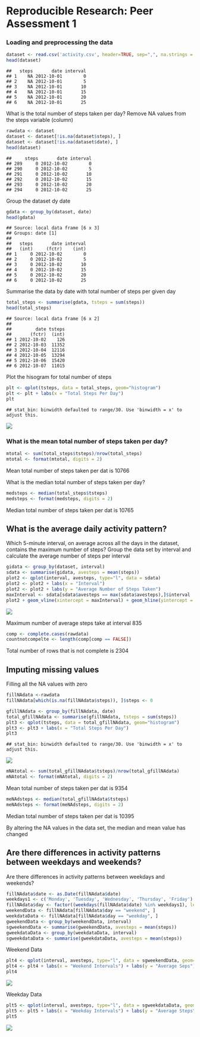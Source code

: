 # Reproducible Research: Peer Assessment 1

### Loading and preprocessing the data



```r
dataset <- read.csv('activity.csv', header=TRUE, sep=",", na.strings = "NA")
head(dataset)
```

```
##   steps       date interval
## 1    NA 2012-10-01        0
## 2    NA 2012-10-01        5
## 3    NA 2012-10-01       10
## 4    NA 2012-10-01       15
## 5    NA 2012-10-01       20
## 6    NA 2012-10-01       25
```

What is the total number of steps taken per day?
Remove NA values from the steps variable (column)


```r
rawdata <- dataset
dataset <- dataset[!is.na(dataset$steps), ]
dataset <- dataset[!is.na(dataset$date), ]
head(dataset)
```

```
##     steps       date interval
## 289     0 2012-10-02        0
## 290     0 2012-10-02        5
## 291     0 2012-10-02       10
## 292     0 2012-10-02       15
## 293     0 2012-10-02       20
## 294     0 2012-10-02       25
```

Group the dataset dy date


```r
gdata <- group_by(dataset, date)
head(gdata)
```

```
## Source: local data frame [6 x 3]
## Groups: date [1]
## 
##   steps       date interval
##   (int)     (fctr)    (int)
## 1     0 2012-10-02        0
## 2     0 2012-10-02        5
## 3     0 2012-10-02       10
## 4     0 2012-10-02       15
## 5     0 2012-10-02       20
## 6     0 2012-10-02       25
```

Summarise the data by date with total number of steps per given day


```r
total_steps <- summarise(gdata, tsteps = sum(steps))
head(total_steps)
```

```
## Source: local data frame [6 x 2]
## 
##         date tsteps
##       (fctr)  (int)
## 1 2012-10-02    126
## 2 2012-10-03  11352
## 3 2012-10-04  12116
## 4 2012-10-05  13294
## 5 2012-10-06  15420
## 6 2012-10-07  11015
```

Plot the hisogram for total number of steps


```r
plt <- qplot(tsteps, data = total_steps, geom="histogram")
plt <- plt + labs(x = "Total Steps Per Day")
plt
```

```
## stat_bin: binwidth defaulted to range/30. Use 'binwidth = x' to adjust this.
```

![](PA1_template_files/figure-html/unnamed-chunk-5-1.png) 

### What is the mean total number of steps taken per day?


```r
mtotal <- sum(total_steps$tsteps)/nrow(total_steps)
mtotal <- format(mtotal, digits = 2)
```

Mean total number of steps taken per dat is 10766

What is the median total number of steps taken per day?


```r
medsteps <- median(total_steps$tsteps)
medsteps <- format(medsteps, digits = 2)
```

Median total number of steps taken per dat is 10765

## What is the average daily activity pattern?


Which 5-minute interval, on average across all the days in the dataset, contains the maximum number of steps?
Group the data set by interval and calculate the average number of steps per interval


```r
gidata <- group_by(dataset, interval)
sdata <- summarise(gidata, avesteps = mean(steps))
plot2 <- qplot(interval, avesteps, type="l", data = sdata)
plot2 <- plot2 + labs(x = "Interval")
plot2 <- plot2 + labs(y = "Average Number of Steps Taken")
maxInterval <- sdata[sdata$avesteps == max(sdata$avesteps),]$interval
plot2 + geom_vline(xintercept = maxInterval) + geom_hline(yintercept = max(sdata$avesteps))
```

![](PA1_template_files/figure-html/unnamed-chunk-8-1.png) 

Maximum number of average steps take at interval 835



```r
comp <- complete.cases(rawdata)
countnotcompelte <- length(comp[comp == FALSE])
```


Total number of rows that is not complete is 2304

## Imputing missing values

Filling all the NA values with zero

```r
fillNAdata <-rawdata
fillNAdata[which(is.na(fillNAdata$steps)), ]$steps <- 0

gfillNAdata <- group_by(fillNAdata, date)
total_gfillNAdata <- summarise(gfillNAdata, tsteps = sum(steps))
plt3 <- qplot(tsteps, data = total_gfillNAdata, geom="histogram")
plt3 <- plt3 + labs(x = "Total Steps Per Day")
plt3
```

```
## stat_bin: binwidth defaulted to range/30. Use 'binwidth = x' to adjust this.
```

![](PA1_template_files/figure-html/unnamed-chunk-10-1.png) 


```r
mNAtotal <- sum(total_gfillNAdata$tsteps)/nrow(total_gfillNAdata)
mNAtotal <- format(mNAtotal, digits = 2)
```
Mean total number of steps taken per dat is 9354


```r
meNAdsteps <- median(total_gfillNAdata$tsteps)
meNAdsteps <- format(meNAdsteps, digits = 2)
```

Median total number of steps taken per dat is 10395

By altering the NA values in the data set, the median and mean value has changed

## Are there differences in activity patterns between weekdays and weekends?

Are there differences in activity patterns between weekdays and weekends?


```r
fillNAdata$date <- as.Date(fillNAdata$date)
weekdays1 <- c('Monday', 'Tuesday', 'Wednesday', 'Thursday', 'Friday')
fillNAdata$day <- factor((weekdays(fillNAdata$date) %in% weekdays1), levels=c(FALSE, TRUE), labels=c('weekend', 'weekday'))
weekendData <- fillNAdata[fillNAdata$day == "weekend", ]
weekdataData <- fillNAdata[fillNAdata$day == "weekday", ]
gweekendData <- group_by(weekendData, interval)
sgweekendData <- summarise(gweekendData, avesteps = mean(steps))
gweekdataData <- group_by(weekdataData, interval)
sgweekdataData <- summarise(gweekdataData, avesteps = mean(steps))
```

Weekend Data

```r
plt4 <- qplot(interval, avesteps, type="l", data = sgweekendData, geom="line")
plt4 <- plt4 + labs(x = "Weekend Intervals") + labs(y = "Average Seps")
plt4
```

![](PA1_template_files/figure-html/unnamed-chunk-14-1.png) 

Weekday Data

```r
plt5 <- qplot(interval, avesteps, type="l", data = sgweekdataData, geom="line")
plt5 <- plt5 + labs(x = "Weekday Intervals") + labs(y = "Average Steps")
plt5
```

![](PA1_template_files/figure-html/unnamed-chunk-15-1.png) 
